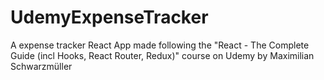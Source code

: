 # UdemyExpenseTracker
A expense tracker React App made following the "React - The Complete Guide (incl Hooks, React Router, Redux)" course on Udemy by Maximilian Schwarzmüller
